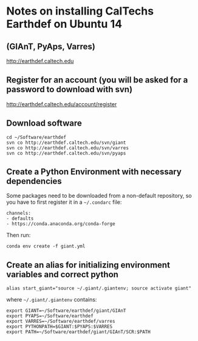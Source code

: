 # Notes on installing CalTechs Earthdef on Ubuntu 14
## (GIAnT, PyAps, Varres)
http://earthdef.caltech.edu

## Register for an account (you will be asked for a password to download with svn)
http://earthdef.caltech.edu/account/register

## Download software
```
cd ~/Software/earthdef
svn co http://earthdef.caltech.edu/svn/giant
svn co http://earthdef.caltech.edu/svn/varres
svn co http://earthdef.caltech.edu/svn/pyaps
```

## Create a Python Environment with necessary dependencies
Some packages need to be downloaded from a non-default repository, so you have to first register it in a `~/.condarc` file:
```
channels:
- defaults
- https://conda.anaconda.org/conda-forge
```
Then run:
```
conda env create -f giant.yml
```

## Create an alias for initializing environment variables and correct python 
```
alias start_giant="source ~/.giant/.giantenv; source activate giant"
```
where `~/.giant/.giantenv` contains:
```
export GIANT=~/Software/earthdef/giant/GIAnT
export PYAPS=~/Software/earthdef
export VARRES=~/Software/earthdef/varres
export PYTHONPATH=$GIANT:$PYAPS:$VARRES
export PATH=~/Software/earthdef/giant/GIAnT/SCR:$PATH
``` 
